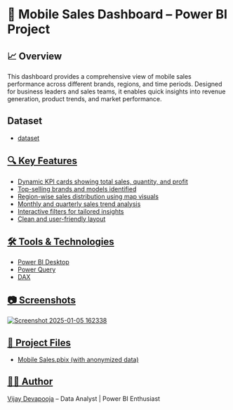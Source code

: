 # 📱 Mobile Sales Dashboard – Power BI Project

## 📈 Overview
This dashboard provides a comprehensive view of mobile sales performance across different brands, regions, and time periods. Designed for business leaders and sales teams, it enables quick insights into revenue generation, product trends, and market performance.

## Dataset
- <a href= "https://github.com/devapoojavijay/Mobile_Sales_Dashboard/blob/main/Day%20-%2030%20-%20Mobile%20Sales%20Data.xlsx">dataset

## 🔍 Key Features
- Dynamic KPI cards showing total sales, quantity, and profit
- Top-selling brands and models identified
- Region-wise sales distribution using map visuals
- Monthly and quarterly sales trend analysis
- Interactive filters for tailored insights
- Clean and user-friendly layout

## 🛠 Tools & Technologies
- Power BI Desktop
- Power Query
- DAX

## 📷 Screenshots
![Screenshot 2025-01-05 162338](https://github.com/user-attachments/assets/0b74769d-24bc-441f-9a6c-2d6e2d036518)




## 📁 Project Files
- Mobile Sales.pbix (with anonymized data)

## 👨‍💻 Author
[Vijay Devapooja](https://github.com/yourusername) – Data Analyst | Power BI Enthusiast
